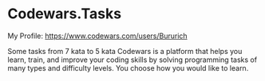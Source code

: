 # Codewars.Tasks

My Profile: https://www.codewars.com/users/Bururich

Some tasks from 7 kata to 5 kata
Codewars is a platform that helps you learn, train, and improve your coding skills by solving programming tasks of many types and difficulty levels. You choose how you would like to learn.
